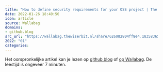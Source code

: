 ```yaml
---
title: "How to define security requirements for your OSS project | The GitHub Blog"
date: 2022-01-26 18:40:50
icon: article
source: Wallabag
domains:
- github.blog
src_url: "https://wallabag.thewiserbit.nl/share/626082804ff8e4.18358365"
2022: "01"
categories:
---
```

Het oorspronkelijke artikel kan je lezen op [github.blog](https://github.blog/2021-12-14-how-to-define-security-requirements-for-your-oss-project/) of [op Wallabag](https://wallabag.thewiserbit.nl/share/626082804ff8e4.18358365). De leestijd is ongeveer 7 minuten.